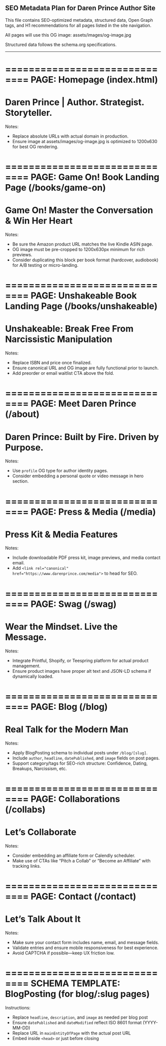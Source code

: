 SEO Metadata Plan for Daren Prince Author Site
--------------------------------------------------

This file contains SEO-optimized metadata, structured data, Open Graph tags, and H1 recommendations for all pages listed in the site navigation.

All pages will use this OG image: assets/images/og-image.jpg

Structured data follows the schema.org specifications.

---


==============================
PAGE: Homepage (index.html)
==============================

<title>Daren Prince | Author of Game On! & Unshakeable | Confidence, Healing & Real Connection</title>

<meta name="description" content="Official site of Daren Prince, author and communication coach. Explore real tools for confidence, relationships, and emotional healing through his bestselling books.">
<h1>Daren Prince | Author. Strategist. Storyteller.</h1>

<!-- Open Graph Meta Tags -->
<meta property="og:title" content="Daren Prince | Author of Game On! & Unshakeable">
<meta property="og:description" content="Official author site of Daren Prince. Explore books on connection, healing, and confidence.">
<meta property="og:image" content="assets/images/og-image.jpg">
<meta property="og:type" content="website">
<meta property="og:url" content="https://www.darenprince.com/">

<!-- Twitter Card -->
<meta name="twitter:card" content="summary_large_image">
<meta name="twitter:title" content="Daren Prince | Author of Game On! & Unshakeable">
<meta name="twitter:description" content="Explore Daren Prince’s bestselling books and breakthrough tools for confidence and connection.">
<meta name="twitter:image" content="assets/images/og-image.jpg">

<!-- Schema.org Structured Data -->
<script type="application/ld+json">
{
  "@context": "https://schema.org",
  "@type": "Person",
  "name": "Daren Prince",
  "url": "https://www.darenprince.com",
  "image": "https://www.darenprince.com/assets/images/og-image.jpg",
  "sameAs": [
    "https://www.amazon.com/author/darenprince",
    "https://www.goodreads.com/author/show/53671567.Daren_Prince"
  ],
  "jobTitle": "Author, Communication Strategist",
  "description": "Daren Prince is the author of Game On! and Unshakeable, offering emotionally intelligent guidance for dating, healing, and self-confidence."
}
</script>

Notes:
- Replace absolute URLs with actual domain in production.
- Ensure image at assets/images/og-image.jpg is optimized to 1200x630 for best OG rendering.

==============================
PAGE: Game On! Book Landing Page (/books/game-on)
==============================

<title>Game On! Master the Conversation & Win Her Heart | Book by Daren Prince</title>

<meta name="description" content="No gimmicks. No games. Just results. Game On! is the bold, psychology-backed guide to flirting, confidence, and connection. Available in print, Kindle, & audiobook.">
<h1>Game On! Master the Conversation & Win Her Heart</h1>

<!-- Open Graph Meta Tags -->
<meta property="og:title" content="Game On! by Daren Prince">
<meta property="og:description" content="Discover the psychology-backed men's playbook for real attraction and conversation mastery.">
<meta property="og:image" content="assets/images/og-image.jpg">
<meta property="og:type" content="book">
<meta property="og:url" content="https://www.darenprince.com/books/game-on">

<!-- Twitter Card -->
<meta name="twitter:card" content="summary_large_image">
<meta name="twitter:title" content="Game On! by Daren Prince">
<meta name="twitter:description" content="Learn how to spark real connection, master confidence, and win her heart with no gimmicks.">
<meta name="twitter:image" content="assets/images/og-image.jpg">

<!-- Schema.org Structured Data -->
<script type="application/ld+json">
{
  "@context": "https://schema.org",
  "@type": "Book",
  "name": "Game On! Master the Conversation & Win Her Heart",
  "author": {
    "@type": "Person",
    "name": "Daren Prince"
  },
  "image": "https://www.darenprince.com/assets/images/og-image.jpg",
  "bookFormat": "https://schema.org/EBook",
  "isbn": "9798303844407",
  "offers": {
    "@type": "Offer",
    "price": "5.99",
    "priceCurrency": "USD",
    "availability": "https://schema.org/InStock",
    "url": "https://www.amazon.com/Game-Master-Conversation-Heart-Relationships-ebook/dp/B0DQHLK4G2"
  },
  "description": "Game On! is the ultimate men’s playbook for mastering authentic flirting, emotional connection, and confident dating. Real strategies, no games."
}
</script>

Notes:
- Be sure the Amazon product URL matches the live Kindle ASIN page.
- OG image must be pre-cropped to 1200x630px minimum for rich previews.
- Consider duplicating this block per book format (hardcover, audiobook) for A/B testing or micro-landing.

==============================
PAGE: Unshakeable Book Landing Page (/books/unshakeable)
==============================

<title>Unshakeable: Break Free From Narcissistic Manipulation | Book by Daren Prince</title>

<meta name="description" content="Break the cycle of emotional abuse. Unshakeable shows you how to spot red flags, detach from narcissists, and rebuild confidence with real tools.">
<h1>Unshakeable: Break Free From Narcissistic Manipulation</h1>

<!-- Open Graph Meta Tags -->
<meta property="og:title" content="Unshakeable by Daren Prince">
<meta property="og:description" content="The bold guide to overcoming toxic relationships and reclaiming your strength. Coming soon.">
<meta property="og:image" content="assets/images/og-image.jpg">
<meta property="og:type" content="book">
<meta property="og:url" content="https://www.darenprince.com/books/unshakeable">

<!-- Twitter Card -->
<meta name="twitter:card" content="summary_large_image">
<meta name="twitter:title" content="Unshakeable by Daren Prince">
<meta name="twitter:description" content="A powerful, real-world roadmap to healing from narcissistic abuse and emotional manipulation.">
<meta name="twitter:image" content="assets/images/og-image.jpg">

<!-- Schema.org Structured Data -->
<script type="application/ld+json">
{
  "@context": "https://schema.org",
  "@type": "Book",
  "name": "Unshakeable: Break Free From Narcissistic Manipulation",
  "author": {
    "@type": "Person",
    "name": "Daren Prince"
  },
  "image": "https://www.darenprince.com/assets/images/og-image.jpg",
  "bookFormat": "https://schema.org/EBook",
  "isbn": "TBD",
  "offers": {
    "@type": "Offer",
    "price": "TBD",
    "priceCurrency": "USD",
    "availability": "https://schema.org/PreOrder",
    "url": "https://www.darenprince.com/books/unshakeable"
  },
  "description": "Unshakeable is a powerful guide to identifying narcissistic abuse, breaking free from toxic relationships, and rebuilding emotional strength and clarity."
}
</script>

Notes:
- Replace ISBN and price once finalized.
- Ensure canonical URL and OG image are fully functional prior to launch.
- Add preorder or email waitlist CTA above the fold.

==============================
PAGE: Meet Daren Prince (/about)
==============================

<title>Meet Daren Prince | Author, Strategist & Dating Coach</title>

<meta name="description" content="Get to know Daren Prince—author of Game On! and Unshakeable. From heartbreak to healing, discover his story, values, and mission to help others grow.">
<h1>Daren Prince: Built by Fire. Driven by Purpose.</h1>

<!-- Open Graph Meta Tags -->
<meta property="og:title" content="Meet Daren Prince">
<meta property="og:description" content="Author. Strategist. Real talker. Learn how Daren turned pain into purpose—and how he helps others master confidence and connection.">
<meta property="og:image" content="assets/images/og-image.jpg">
<meta property="og:type" content="profile">
<meta property="og:url" content="https://www.darenprince.com/about">

<!-- Twitter Card -->
<meta name="twitter:card" content="summary_large_image">
<meta name="twitter:title" content="Meet Daren Prince">
<meta name="twitter:description" content="Discover the story behind the author of Game On! and Unshakeable. Learn how Daren Prince turned struggle into strength.">
<meta name="twitter:image" content="assets/images/og-image.jpg">

<!-- Schema.org Structured Data -->
<script type="application/ld+json">
{
  "@context": "https://schema.org",
  "@type": "Person",
  "name": "Daren Prince",
  "url": "https://www.darenprince.com/about",
  "image": "https://www.darenprince.com/assets/images/og-image.jpg",
  "jobTitle": "Author, Communication Strategist",
  "sameAs": [
    "https://www.amazon.com/author/darenprince",
    "https://www.goodreads.com/author/show/53671567.Daren_Prince"
  ],
  "description": "Daren Prince is the author of Game On! and Unshakeable, known for his emotionally intelligent approach to dating, healing, and personal growth."
}
</script>

Notes:
- Use `profile` OG type for author identity pages.
- Consider embedding a personal quote or video message in hero section.

==============================
PAGE: Press & Media (/media)
==============================

<title>Press & Media | Daren Prince – Interviews, Headshots & Contact</title>

<meta name="description" content="Official press kit for Daren Prince. Download high-res headshots, author bio, and request interviews or media appearances.">
<h1>Press Kit & Media Features</h1>

<!-- Open Graph Meta Tags -->
<meta property="og:title" content="Press & Media | Daren Prince">
<meta property="og:description" content="Get press materials, headshots, and media inquiries for Daren Prince—author of Game On! and Unshakeable.">
<meta property="og:image" content="assets/images/og-image.jpg">
<meta property="og:type" content="website">
<meta property="og:url" content="https://www.darenprince.com/media">

<!-- Twitter Card -->
<meta name="twitter:card" content="summary_large_image">
<meta name="twitter:title" content="Daren Prince | Press Kit & Media Info">
<meta name="twitter:description" content="Download official press kit, author bio, and media assets for Daren Prince. Book him for podcasts, interviews, or speaking events.">
<meta name="twitter:image" content="assets/images/og-image.jpg">

<!-- Schema.org Structured Data -->
<script type="application/ld+json">
{
  "@context": "https://schema.org",
  "@type": "Person",
  "name": "Daren Prince",
  "url": "https://www.darenprince.com",
  "image": "https://www.darenprince.com/assets/images/og-image.jpg",
  "sameAs": [
    "https://www.amazon.com/author/darenprince",
    "https://www.goodreads.com/author/show/53671567.Daren_Prince"
  ],
  "jobTitle": "Author, Communication Strategist",
  "description": "Explore the official press and media resources for Daren Prince, including interviews, downloadable press kit, headshots, and contact information.",
  "knowsAbout": ["Book Marketing", "Dating Psychology", "Narcissistic Abuse Recovery"]
}
</script>

Notes:
- Include downloadable PDF press kit, image previews, and media contact email.
- Add `<link rel="canonical" href="https://www.darenprince.com/media">` to head for SEO.

==============================
PAGE: Swag (/swag)
==============================

<title>Game On! Swag | Wear Confidence. Spark Conversation.</title>

<meta name="description" content="Shop bold Game On! gear designed to elevate your vibe and rep your mindset. Clean designs. Real messages. Confidence on your chest.">
<h1>Wear the Mindset. Live the Message.</h1>

<!-- Open Graph Meta Tags -->
<meta property="og:title" content="Game On! Swag">
<meta property="og:description" content="Shop high-vibe apparel inspired by Daren Prince's bestselling book Game On! Shirts, hoodies, and more.">
<meta property="og:image" content="assets/images/og-image.jpg">
<meta property="og:type" content="website">
<meta property="og:url" content="https://www.darenprince.com/swag">

<!-- Twitter Card -->
<meta name="twitter:card" content="summary_large_image">
<meta name="twitter:title" content="Game On! Swag by Daren Prince">
<meta name="twitter:description" content="Confidence, real talk, and style. Grab Game On! gear that says what you stand for.">
<meta name="twitter:image" content="assets/images/og-image.jpg">

<!-- Schema.org Structured Data -->
<script type="application/ld+json">
{
  "@context": "https://schema.org",
  "@type": "Store",
  "name": "Game On! Swag",
  "image": "https://www.darenprince.com/assets/images/og-image.jpg",
  "url": "https://www.darenprince.com/swag",
  "description": "Shop bold, conversation-sparking apparel based on the bestselling book Game On! by Daren Prince. Confidence never goes out of style.",
  "brand": {
    "@type": "Brand",
    "name": "Daren Prince"
  }
}
</script>

Notes:
- Integrate Printful, Shopify, or Teespring platform for actual product management.
- Ensure product images have proper alt text and JSON-LD schema if dynamically loaded.

==============================
PAGE: Blog (/blog)
==============================

<title>The Game On! Blog | Confidence, Connection & Real Talk with Daren Prince</title>

<meta name="description" content="No-fluff insights on confidence, dating, emotional mastery, and personal growth. From the mind of Daren Prince. Bold truth, zero gimmicks.">
<h1>Real Talk for the Modern Man</h1>

<!-- Open Graph Meta Tags -->
<meta property="og:title" content="The Game On! Blog by Daren Prince">
<meta property="og:description" content="Unfiltered takes on dating, connection, and confidence. Read the latest insights from Daren Prince.">
<meta property="og:image" content="assets/images/og-image.jpg">
<meta property="og:type" content="website">
<meta property="og:url" content="https://www.darenprince.com/blog">

<!-- Twitter Card -->
<meta name="twitter:card" content="summary_large_image">
<meta name="twitter:title" content="The Game On! Blog">
<meta name="twitter:description" content="New articles weekly on real connection, emotional resilience, and dating without bullshit.">
<meta name="twitter:image" content="assets/images/og-image.jpg">

<!-- Schema.org Structured Data -->
<script type="application/ld+json">
{
  "@context": "https://schema.org",
  "@type": "Blog",
  "name": "The Game On! Blog",
  "url": "https://www.darenprince.com/blog",
  "description": "The official blog of Daren Prince—featuring bold, emotionally intelligent articles about confidence, relationships, codependency recovery, and dating psychology.",
  "publisher": {
    "@type": "Person",
    "name": "Daren Prince"
  }
}
</script>

Notes:
- Apply BlogPosting schema to individual posts under `/blog/[slug]`.
- Include `author`, `headline`, `datePublished`, and `image` fields on post pages.
- Support category/tags for SEO-rich structure: Confidence, Dating, Breakups, Narcissism, etc.

==============================
PAGE: Collaborations (/collabs)
==============================

<title>Collaborate with Daren Prince | Partnerships, Affiliates & Guest Projects</title>

<meta name="description" content="Want to work with Daren Prince? Explore partnerships, affiliate opportunities, guest content, and creator collaborations. Let’s build something bold.">
<h1>Let’s Collaborate</h1>

<!-- Open Graph Meta Tags -->
<meta property="og:title" content="Collaborate with Daren Prince">
<meta property="og:description" content="From affiliate partnerships to guest appearances, Daren Prince is open to bold, aligned collaborations. Reach out today.">
<meta property="og:image" content="assets/images/og-image.jpg">
<meta property="og:type" content="website">
<meta property="og:url" content="https://www.darenprince.com/collabs">

<!-- Twitter Card -->
<meta name="twitter:card" content="summary_large_image">
<meta name="twitter:title" content="Partner with Daren Prince">
<meta name="twitter:description" content="Explore affiliate and content partnerships with Daren Prince—bestselling author, strategist, and coach.">
<meta name="twitter:image" content="assets/images/og-image.jpg">

<!-- Schema.org Structured Data -->
<script type="application/ld+json">
{
  "@context": "https://schema.org",
  "@type": "WebPage",
  "name": "Collaborate with Daren Prince",
  "url": "https://www.darenprince.com/collabs",
  "description": "Explore collaborations, affiliate opportunities, and strategic partnerships with Daren Prince.",
  "creator": {
    "@type": "Person",
    "name": "Daren Prince"
  }
}
</script>

Notes:
- Consider embedding an affiliate form or Calendly scheduler.
- Make use of CTAs like “Pitch a Collab” or “Become an Affiliate” with tracking links.

==============================
PAGE: Contact (/contact)
==============================

<title>Contact Daren Prince | Media, Coaching & Speaking Inquiries</title>

<meta name="description" content="Want to connect with Daren Prince? Submit interview requests, speaking inquiries, or direct messages here. Let’s talk about it.">
<h1>Let’s Talk About It</h1>

<!-- Open Graph Meta Tags -->
<meta property="og:title" content="Contact Daren Prince">
<meta property="og:description" content="Reach out to Daren Prince for media, coaching, or collab opportunities. He reads every message.">
<meta property="og:image" content="assets/images/og-image.jpg">
<meta property="og:type" content="website">
<meta property="og:url" content="https://www.darenprince.com/contact">

<!-- Twitter Card -->
<meta name="twitter:card" content="summary_large_image">
<meta name="twitter:title" content="Contact Daren Prince">
<meta name="twitter:description" content="Have a question, request, or idea? Send a message directly to Daren Prince.">
<meta name="twitter:image" content="assets/images/og-image.jpg">

<!-- Schema.org Structured Data -->
<script type="application/ld+json">
{
  "@context": "https://schema.org",
  "@type": "ContactPage",
  "name": "Contact Daren Prince",
  "url": "https://www.darenprince.com/contact",
  "mainEntity": {
    "@type": "Person",
    "name": "Daren Prince",
    "url": "https://www.darenprince.com"
  },
  "description": "Use this page to contact author Daren Prince for media, podcast, coaching, or collaboration opportunities. Expect a personal reply if it’s real."
}
</script>

Notes:
- Make sure your contact form includes name, email, and message fields.
- Validate entries and ensure mobile responsiveness for best experience.
- Avoid CAPTCHA if possible—keep UX friction low.

==============================
SCHEMA TEMPLATE: BlogPosting (for blog/:slug pages)
==============================

<script type="application/ld+json">
{
  "@context": "https://schema.org",
  "@type": "BlogPosting",
  "mainEntityOfPage": {
    "@type": "WebPage",
    "@id": "https://www.darenprince.com/blog/sample-post-slug"
  },
  "headline": "Blog Post Title Goes Here",
  "description": "Short summary of the post (around 150–200 characters).",
  "image": "https://www.darenprince.com/assets/images/og-image.jpg",
  "author": {
    "@type": "Person",
    "name": "Daren Prince",
    "url": "https://www.darenprince.com/about"
  },
  "publisher": {
    "@type": "Person",
    "name": "Daren Prince",
    "logo": {
      "@type": "ImageObject",
      "url": "https://www.darenprince.com/assets/images/og-image.jpg"
    }
  },
  "datePublished": "2025-07-31",
  "dateModified": "2025-07-31"
}
</script>

Instructions:
- Replace `headline`, `description`, and `image` as needed per blog post
- Ensure `datePublished` and `dateModified` reflect ISO 8601 format (YYYY-MM-DD)
- Replace URL in `mainEntityOfPage` with the actual post URL
- Embed inside `<head>` or just before closing </body>
